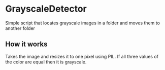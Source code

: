# GrayscaleDetector
Simple script that locates grayscale images in a folder and moves them to another folder

## How it works
Takes the image and resizes it to one pixel using PIL. If all three values of the color are equal then it is grayscale.
